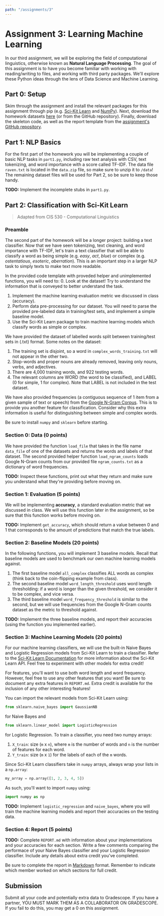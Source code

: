 ```yaml
---
path: "/assignments/3"
---
```


# Assignment 3: Learning Machine Learning
In our third assignment, we will be exploring the field of computational linguistics, otherwise known as **Natural Language Processing**. The goal of this assignment is to have you become familiar with working with reading/writing to files, and working with third party packages. We'll explore these Python ideas through the lens of Data Science and Machine Learning.

## Part 0: Setup
Skim through the assignment and install the relevant packages for this assignment through pip (e.g. [Sci-Kit Learn](https://github.com/scikit-learn/scikit-learn) and [NumPy](https://github.com/numpy/numpy)). Next, download the homework datasets [here](https://github.com/CIS192/homework/raw/master/assignment3/data.zip) (or from the GitHub repository). Finally, download the skeleton code, as well as the report template from the [assignment's GitHub repository](https://github.com/CIS192/homework/tree/master/assignment3).

## Part 1: NLP Basics
For the first part of the homework you will be implementing a couple of basic NLP tasks in `part1.py`, including raw text analysis with CSV, text tokenizing, and word importance with a score called TF-IDF. The data file `raven.txt` is located in the `data.zip` file, so make sure to unzip it to `/data`! The remaining dataset files will be used for Part 2, so be sure to keep those handy.

**TODO:** Implement the incomplete stubs in `part1.py`.

## Part 2: Classification with Sci-Kit Learn
> Adapted from CIS 530 - Computational Linguistics

### Preamble

The second part of the homework will be a longer project: building a text classifier. Now that we have seen tokenizing, text cleaning, and word importance with TF-IDF, let's train a text classifier that will be able to classify a word as being simple (e.g. *easy*, *act*, *blue*) or complex (e.g. *ostentatious*, *esoteric*, *aberration*). This is an important step in a larger NLP task to simply texts to make text more readable. 

In the provided code template with proveded helper and unimplemented functions, you will need to:
0. Look at the dataset! Try to understand the information that is conveyed to better understand the task.
1. Implement the machine learning evaluation metric we discussed in class (accuracy).
2. Perform data pre-processing for our dataset. You will need to parse the provided pre-labeled data in training/test sets, and implement a simple baseline model.
3. Use the Sci-Kit Learn package to train machine learning models which classify words as simple or complex.

We have provided the dataset of labelled words split between training/test sets in (.txt) format. Some notes on the dataset:

1. The training set is disjoint, so a word in `complex_words_training.txt` will not appear in the other two.
2. Stop-words and proper nouns are already removed, leaving only nouns, verbs, and adjectives.
3. There are 4,000 training words, and 922 testing words.
4. The relevant columns are WORD (the word to be classified), and LABEL (0 for simple, 1 for complex). Note that LABEL is not included in the test dataset.

We have also provided frequencies (a contiguous sequence of 1 item from a given sample of text or speech) from the [Google N-Gram Corpus](https://books.google.com/ngrams/info). This is to provide you another feature for classification. Consider why this extra information is useful for distinguishing between simple and complex words.

Be sure to install `numpy` and `sklearn` before starting.

### Section 0: Data (0 points)
We have provided the function `load_file` that takes in the file name `data_file` of one of the datasets and returns the words and labels of that dataset. The second provided helper function `load_ngram_counts` loads Google N-Gram counts from our provided file `ngram_counts.txt` as a dictionary of word frequencies.

**TODO:** Inspect these functions, print out what they return and make sure you understand what they're providing before moving on.

### Section 1: Evaluation (5 points)
We will be implementing **accuracy**, a standard evaluation metric that we discussed in class. We will use this function later in the assignment, so be sure that this function works before moving on.

**TODO:** Implement `get_accuracy`, which should return a value between 0 and 1 that corresponds to the amount of predictions that match the true labels.

### Section 2: Baseline Models (20 points)
In the following functions, you will implement 3 baseline models. Recall that baseline models are used to benchmark our own machine learning models against.

1. The first baseline model `all_complex` classifies ALL words as complex (think back to the coin-flipping example from class). 
2. The second baseline model `word_length_threshold` uses word length thresholding: if a word is longer than the given threshold, we consider it to be complex, and vice versa. 
3. The third baseline model `word_frequency_threshold` is similar to the second, but we will use frequencies from the Google N-Gram counts dataset as the metric to threshold against.

**TODO:** Implement the three baseline models, and report their accuracies (using the function you implemented earlier).

### Section 3: Machine Learning Models (20 points)

For our machine learning classifiers, we will use the built-in Naive Bayes and Logistic Regression models from Sci-Kit Learn to train a classifier. Refer to the [Sci-Kit Learn Documentation](https://scikit-learn.org/stable/modules/generated/sklearn.naive_bayes.GaussianNB.html) for more information about the Sci-Kit Learn API. Feel free to experiment with other models for extra credit!

For features, you'll want to use both word length and word frequency. However, feel free to use any other features that you want! Be sure to document any extra features in `REPORT.md`. Extra credit is available for the inclusion of any other interesting features!

You can import the relevant models from Sci-Kit Learn using: 

```python
from sklearn.naive_bayes import GaussianNB
```
for Naive Bayes and 

```python
from sklearn.linear_model import LogisticRegression
```

for Logistic Regression. To train a classifier, you need two numpy arrays:

1. `X_train`: size (`m` x `n`), where `m` is the number of words and `n` is the number of features for each word.
2. `Y_train`: size (`m` x `1`) for the labels of each of the `m` words.

Since Sci-Kit Learn classifiers take in `numpy` arrays, always wrap your lists in a `np.array`:

```python
my_array = np.array([1, 2, 3, 4, 5])
```

As such, you'll want to import `numpy` using:

```python
import numpy as np
```

**TODO:** Implement `logistic_regression` and `naive_bayes`, where you will train the machine learning models and report their accuracies on the testing data.

### Section 4: Report (5 points)
**TODO:** Complete `REPORT.md` with information about your implementations and your accuracies for each section. Write a few comments comparing the performace of your Naive Bayes classifier and your Logistic Regression classifier. Include any details about extra credit you've completed.

Be sure to complete the report in [Markdown](https://github.com/adam-p/markdown-here/wiki/Markdown-Cheatsheet) format. Remember to indicate which member worked on which sections for full credit. 

## Submission
Submit all your code and potentially extra data to Gradescope. If you have a partner, YOU MUST MARK THEM AS A COLLABORATOR ON GRADESCOPE. If you fail to do this, you may get a 0 on this assignment.
